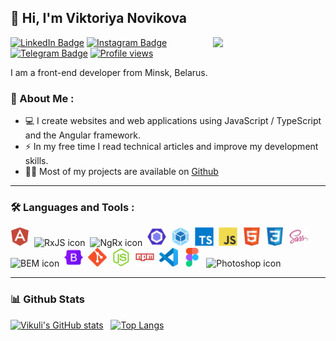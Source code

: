 ## 👋 Hi, I'm Viktoriya Novikova

<img src="https://media.giphy.com/media/v1.Y2lkPTc5MGI3NjExZDc0NTE1ODE2ZGQwNGQ4MWY3ZmVhMzFiMGEzYmZjZjA5ODk5ODJjZCZjdD1z/F73KLZL9eAfDcDQFAt/giphy.gif" width="180px" align="right"/>

<a href="https://www.linkedin.com/in/viktoryia-novikava/"><img src="https://img.shields.io/badge/LinkedIn-004182?style=flat&logo=linkedin&logoColor=white" alt="LinkedIn Badge"/></a>
<a href="https://www.instagram.com/novikowavika/"><img src="https://img.shields.io/badge/Instagram-E1306C?style=flat&logo=instagram&logoColor=white" alt="Instagram Badge"/></a>
<a href="https://t.me/vika_nowikova"><img src="https://img.shields.io/badge/Telegram-0088cc?style=flat&logo=telegram&logoColor=white" alt="Telegram Badge"/></a>
<a href="https://github.com/vikuli/"><img src="https://komarev.com/ghpvc/?username=vikuli&color=69219d&style=flat&label=Views" alt="Profile views"/></a>

I am a front-end developer from Minsk, Belarus.

### 🧐 About Me :
- 💻 I create websites and web applications using JavaScript / TypeScript and the Angular framework.
- ⚡ In my free time I read technical articles and improve my development skills.
- 👩‍💻 Most of my projects are available on [Github](https://github.com/vikuli)

---

### 🛠️ Languages and Tools :

<img src="https://github.com/devicons/devicon/blob/master/icons/angularjs/angularjs-plain.svg" alt="Angular icon" title="Angular" height="30px"/>&nbsp;
<img src="https://cdn.cdnlogo.com/logos/r/44/rxjs.svg" alt="RxJS icon" title="RxJS" height="30px"/>&nbsp;
<img src="https://cdn.cdnlogo.com/logos/n/66/ngrx.svg" alt="NgRx icon" title="NgRx" height="30px"/>&nbsp;
<img src="https://github.com/devicons/devicon/blob/master/icons/eslint/eslint-original.svg" alt="Eslint icon" title="ESLint" height="30px"/>&nbsp;
<img src="https://github.com/devicons/devicon/blob/master/icons/webpack/webpack-original.svg" alt="Webpack icon" title="Webpack" height="30px"/>&nbsp;
<img src="https://github.com/devicons/devicon/blob/master/icons/typescript/typescript-original.svg" alt="Typescript icon" title="TypeScript" height="30px"/>&nbsp;
<img src="https://github.com/devicons/devicon/blob/master/icons/javascript/javascript-original.svg" alt="Javascript icon" title="JavaScript" height="30px"/>&nbsp;
<img src="https://github.com/devicons/devicon/blob/master/icons/html5/html5-original.svg" alt="HTML5 icon" title="HTML5" height="30px"/>&nbsp;
<img src="https://github.com/devicons/devicon/blob/master/icons/css3/css3-original.svg" alt="CSS3 icon" title="CSS3" height="30px"/>&nbsp;
<img src="https://github.com/devicons/devicon/blob/master/icons/sass/sass-original.svg" alt="SASS icon" title="SASS/SCSS" height="30px"/>&nbsp;
<img src="https://cdn.cdnlogo.com/logos/b/14/bem.svg" alt="BEM icon" title="BEM" height="30px"/>&nbsp;
<img src="https://github.com/devicons/devicon/blob/master/icons/bootstrap/bootstrap-original.svg" alt="Bootstrap icon" title="Bootstrap" height="30px"/>&nbsp;
<img src="https://github.com/devicons/devicon/blob/master/icons/git/git-original.svg" alt="Git icon" title="Git" height="30px"/>&nbsp;
<img src="https://github.com/devicons/devicon/blob/master/icons/nodejs/nodejs-original.svg" alt="Nodejs icon" title="NodeJS" height="30px"/>&nbsp;
<img src="https://github.com/devicons/devicon/blob/master/icons/npm/npm-original-wordmark.svg" alt="npm icon" title="npm" height="30px"/>&nbsp;
<img src="https://github.com/devicons/devicon/blob/master/icons/vscode/vscode-original.svg" alt="VSCode icon" title="VSCode" height="30px"/>&nbsp;
<img src="https://github.com/devicons/devicon/blob/master/icons/figma/figma-original.svg" alt="Figma icon" title="Figma" height="30px"/>&nbsp;
<img src="https://upload.wikimedia.org/wikipedia/commons/a/af/Adobe_Photoshop_CC_icon.svg" alt="Photoshop icon" title="Adobe Photoshop" height="30px"/>&nbsp;

---

### 📊 Github Stats

[![Vikuli's GitHub stats](https://github-readme-stats.vercel.app/api?username=vikuli&show_icons=true&hide_rank=true&count_private=true&theme=transparent&border_color=69219d50&title_color=69219d&text_color=blue)](https://github.com/anuraghazra/github-readme-stats)&nbsp;&nbsp;
[![Top Langs](https://github-readme-stats.vercel.app/api/top-langs/?username=vikuli&layout=compact&theme=transparent&border_color=69219d50&title_color=69219d)](https://github.com/anuraghazra/github-readme-stats)
